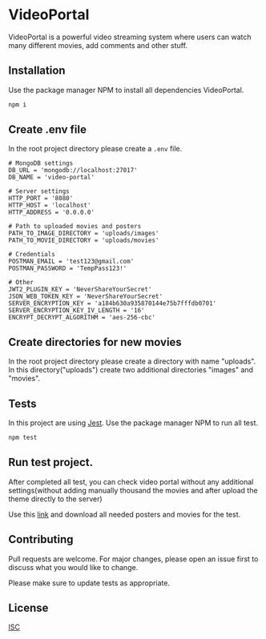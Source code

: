 # VideoPortal

VideoPortal is a powerful video streaming system where users can watch many different movies, add comments and other stuff.

## Installation

Use the package manager NPM to install all dependencies VideoPortal.

```bash
npm i
```

## Create .env file
In the root project directory please create a `.env` file.
```dotenv
# MongoDB settings
DB_URL = 'mongodb://localhost:27017'
DB_NAME = 'video-portal'

# Server settings
HTTP_PORT = '8080'
HTTP_HOST = 'localhost'
HTTP_ADDRESS = '0.0.0.0'

# Path to uploaded movies and posters
PATH_TO_IMAGE_DIRECTORY = 'uploads/images'
PATH_TO_MOVIE_DIRECTORY = 'uploads/movies'

# Credentials
POSTMAN_EMAIL = 'test123@gmail.com'
POSTMAN_PASSWORD = 'TempPass123!'

# Other
JWT2_PLUGIN_KEY = 'NeverShareYourSecret'
JSON_WEB_TOKEN_KEY = 'NeverShareYourSecret'
SERVER_ENCRYPTION_KEY = 'a184b630a935870144e75b7fffdb0701'
SERVER_ENCRYPTION_KEY_IV_LENGTH = '16'
ENCRYPT_DECRYPT_ALGORITHM = 'aes-256-cbc'

```

## Create directories for new movies
In the root project directory please create a directory with name 
"uploads". In this directory("uploads") create two additional directories "images" and "movies".

## Tests
In this project are using [Jest](https://jestjs.io/en/). Use the package manager NPM to run all test.

```bash
npm test
```

## Run test project.

After completed all test, you can check video portal without any additional settings(without adding manually thousand 
the movies and after upload the theme directly to the server)

Use this [link](https://drive.google.com/drive/folders/1Ib0iPCO8dsq_ZSxDStSdN6sR8HJm93Kj?usp=sharing) and download all 
needed posters and movies for the test.

## Contributing
Pull requests are welcome. For major changes, please open an issue first to discuss what you would like to change.

Please make sure to update tests as appropriate.

## License
[ISC](https://choosealicense.com/licenses/isc/)